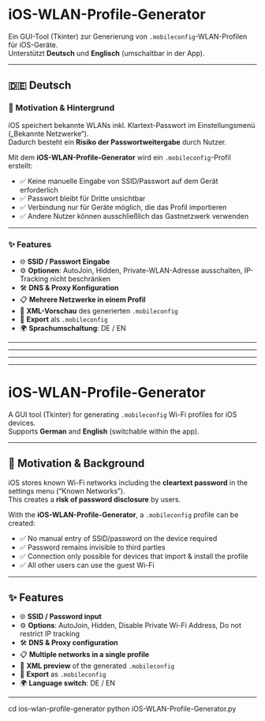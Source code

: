 # iOS-WLAN-Profile-Generator

Ein GUI-Tool (Tkinter) zur Generierung von `.mobileconfig`-WLAN-Profilen für iOS-Geräte.  
Unterstützt **Deutsch** und **Englisch** (umschaltbar in der App).

---

## 🇩🇪 Deutsch

### 🔐 Motivation & Hintergrund
iOS speichert bekannte WLANs inkl. Klartext-Passwort im Einstellungsmenü („Bekannte Netzwerke“).  
Dadurch besteht ein **Risiko der Passwortweitergabe** durch Nutzer.  

Mit dem **iOS-WLAN-Profile-Generator** wird ein `.mobileconfig`-Profil erstellt:  
- ✅ Keine manuelle Eingabe von SSID/Passwort auf dem Gerät erforderlich  
- ✅ Passwort bleibt für Dritte unsichtbar  
- ✅ Verbindung nur für Geräte möglich, die das Profil importieren  
- ✅ Andere Nutzer können ausschließlich das Gastnetzwerk verwenden  

---

### ✨ Features
- 🌐 **SSID / Passwort Eingabe**
- ⚙️ **Optionen**: AutoJoin, Hidden, Private-WLAN-Adresse ausschalten, IP-Tracking nicht beschränken
- 🛠️ **DNS & Proxy Konfiguration**
- 📋 **Mehrere Netzwerke in einem Profil**
- 👀 **XML-Vorschau** des generierten `.mobileconfig`
- 💾 **Export** als `.mobileconfig`
- 🌍 **Sprachumschaltung**: DE / EN



---
---
---
---



# iOS-WLAN-Profile-Generator

A GUI tool (Tkinter) for generating `.mobileconfig` Wi-Fi profiles for iOS devices.  
Supports **German** and **English** (switchable within the app).

---

## 🔐 Motivation & Background
iOS stores known Wi-Fi networks including the **cleartext password** in the settings menu (“Known Networks”).  
This creates a **risk of password disclosure** by users.  

With the **iOS-WLAN-Profile-Generator**, a `.mobileconfig` profile can be created:  
- ✅ No manual entry of SSID/password on the device required  
- ✅ Password remains invisible to third parties  
- ✅ Connection only possible for devices that import & install the profile  
- ✅ All other users can use the guest Wi-Fi  

---

## ✨ Features
- 🌐 **SSID / Password input**
- ⚙️ **Options**: AutoJoin, Hidden, Disable Private Wi-Fi Address, Do not restrict IP tracking
- 🛠️ **DNS & Proxy configuration**
- 📋 **Multiple networks in a single profile**
- 👀 **XML preview** of the generated `.mobileconfig`
- 💾 **Export** as `.mobileconfig`
- 🌍 **Language switch**: DE / EN

---
cd ios-wlan-profile-generator
python iOS-WLAN-Profile-Generator.py
